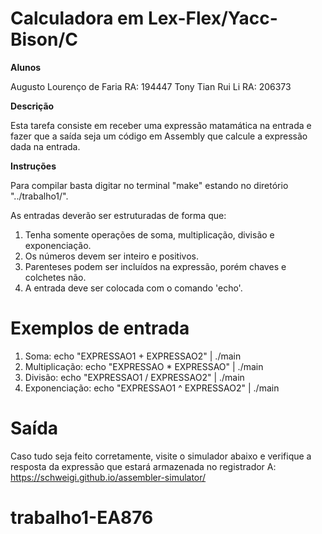 # Calculadora em Lex-Flex/Yacc-Bison/C

**Alunos**

Augusto Lourenço de Faria RA: 194447
Tony Tian Rui Li RA: 206373

**Descrição**

Esta tarefa consiste em receber uma expressão matamática na entrada e fazer que a saída seja um código em Assembly que calcule a expressão dada na entrada.

**Instruções**

Para compilar basta digitar no terminal "make" estando no diretório "../trabalho1/".

As entradas deverão ser estruturadas de forma que:

1. Tenha somente operações de soma, multiplicação, divisão e exponenciação.
1. Os números devem ser inteiro e positivos.
1. Parenteses podem ser incluídos na expressão, porém chaves e colchetes não.
1. A entrada deve ser colocada com o comando 'echo'.

# Exemplos de entrada

1. Soma: echo "EXPRESSAO1 + EXPRESSAO2" | ./main
1. Multiplicação: echo "EXPRESSAO * EXPRESSAO" | ./main
1. Divisão: echo "EXPRESSAO1 / EXPRESSAO2" | ./main
1. Exponenciação: echo "EXPRESSAO1 ^ EXPRESSAO2" | ./main

# Saída

Caso tudo seja feito corretamente, visite o simulador abaixo e verifique a resposta da expressão que estará armazenada no registrador A: https://schweigi.github.io/assembler-simulator/
# trabalho1-EA876
